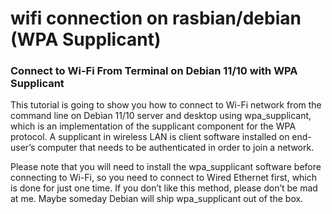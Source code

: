 # wifi connection on rasbian/debian (WPA Supplicant)
### Connect to Wi-Fi From Terminal on Debian 11/10 with WPA Supplicant


This tutorial is going to show you how to connect to Wi-Fi network from the command line on Debian 11/10 server and desktop using wpa_supplicant, which is an implementation of the supplicant component for the WPA protocol. A supplicant in wireless LAN is client software installed on end-user’s computer that needs to be authenticated in order to join a network.

Please note that you will need to install the wpa_supplicant software before connecting to Wi-Fi, so you need to connect to Wired Ethernet first, which is done for just one time. If you don’t like this method, please don’t be mad at me. Maybe someday Debian will ship wpa_supplicant out of the box.
